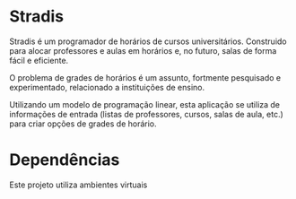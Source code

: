 # Stradis

Stradis é um programador de horários de cursos universitários. Construido para alocar professores e aulas em horários e, no futuro, salas de forma fácil e eficiente.

O problema de grades de horários é um assunto, fortmente pesquisado e experimentado, relacionado a instituições de ensino.

Utilizando um modelo de programação linear, esta aplicação se utiliza de informações de entrada (listas de professores, cursos, salas de aula, etc.) para criar opções de grades de horário.

# Dependências

Este projeto utiliza ambientes virtuais